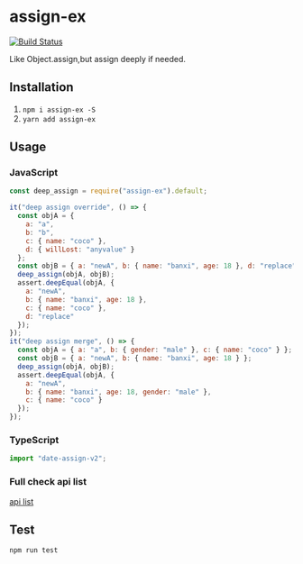 # assign-ex

[![Build Status](https://travis-ci.org/banxi1988/assign-ex.svg?branch=master)](https://travis-ci.org/banxi1988/assign-ex)

Like Object.assign,but assign deeply if needed.

## Installation

1.  `npm i assign-ex -S`
2.  `yarn add assign-ex`

## Usage

### JavaScript

```js
const deep_assign = require("assign-ex").default;

it("deep assign override", () => {
  const objA = {
    a: "a",
    b: "b",
    c: { name: "coco" },
    d: { willLost: "anyvalue" }
  };
  const objB = { a: "newA", b: { name: "banxi", age: 18 }, d: "replace" };
  deep_assign(objA, objB);
  assert.deepEqual(objA, {
    a: "newA",
    b: { name: "banxi", age: 18 },
    c: { name: "coco" },
    d: "replace"
  });
});
it("deep assign merge", () => {
  const objA = { a: "a", b: { gender: "male" }, c: { name: "coco" } };
  const objB = { a: "newA", b: { name: "banxi", age: 18 } };
  deep_assign(objA, objB);
  assert.deepEqual(objA, {
    a: "newA",
    b: { name: "banxi", age: 18, gender: "male" },
    c: { name: "coco" }
  });
});
```

### TypeScript

```ts
import "date-assign-v2";
```

### Full check api list

[api list](https://github.com/banxi1988/assign-ex/blob/master/dist/index.d.ts)

## Test

`npm run test`
